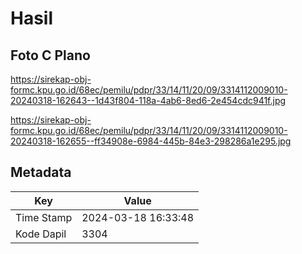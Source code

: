 # Hasil

## Foto C Plano

https://sirekap-obj-formc.kpu.go.id/68ec/pemilu/pdpr/33/14/11/20/09/3314112009010-20240318-162643--1d43f804-118a-4ab6-8ed6-2e454cdc941f.jpg

https://sirekap-obj-formc.kpu.go.id/68ec/pemilu/pdpr/33/14/11/20/09/3314112009010-20240318-162655--ff34908e-6984-445b-84e3-298286a1e295.jpg


## Metadata

| Key        | Value               |
| ---------- | ------------------- |
| Time Stamp | 2024-03-18 16:33:48 |
| Kode Dapil | 3304                |



